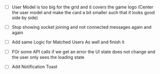 - [ ] User Model is too big for the grid and it covers the game logo (Center the user model and make the card a bit smaller such that it looks good side by side)

- [ ] Stop showing socket joining and not connected messages again and again

- [ ] Add same Logic for Matched Users As well and finish it

- [ ] FOr some API calls if we get an error the UI state does not change and the user only sees the loading state
- [ ] Add Notification Toast 